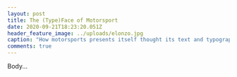 ```yaml
---
layout: post
title: The (Type)Face of Motorsport
date: 2020-09-21T18:23:20.051Z
header_feature_image: ../uploads/elonzo.jpg
caption: "How motorsports presents itself thought its text and typography. "
comments: true
---
```

Body...